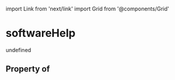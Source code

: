 import Link from 'next/link'
import Grid from '@components/Grid'

# softwareHelp

undefined

## Property of



